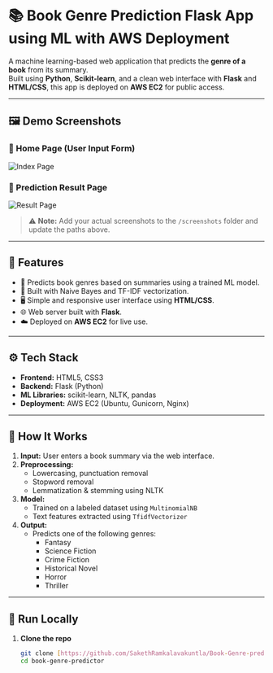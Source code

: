 # 📚 Book Genre Prediction Flask App using ML with AWS Deployment

A machine learning-based web application that predicts the **genre of a book** from its summary.  
Built using **Python**, **Scikit-learn**, and a clean web interface with **Flask** and **HTML/CSS**, this app is deployed on **AWS EC2** for public access.

---

## 🖼️ Demo Screenshots

### 🔹 Home Page (User Input Form)
![Index Page](screenshots/index_page.png)

### 🔹 Prediction Result Page
![Result Page](screenshots/result_page.png)

> ⚠️ **Note:** Add your actual screenshots to the `/screenshots` folder and update the paths above.

---

## 🚀 Features

- 📖 Predicts book genres based on summaries using a trained ML model.
- 🧠 Built with Naive Bayes and TF-IDF vectorization.
- 🖥️ Simple and responsive user interface using **HTML/CSS**.
- 🌐 Web server built with **Flask**.
- ☁️ Deployed on **AWS EC2** for live use.

---

## ⚙️ Tech Stack

- **Frontend:** HTML5, CSS3
- **Backend:** Flask (Python)
- **ML Libraries:** scikit-learn, NLTK, pandas
- **Deployment:** AWS EC2 (Ubuntu, Gunicorn, Nginx)

---

## 🧠 How It Works

1. **Input:** User enters a book summary via the web interface.
2. **Preprocessing:**
   - Lowercasing, punctuation removal
   - Stopword removal
   - Lemmatization & stemming using NLTK
3. **Model:**
   - Trained on a labeled dataset using `MultinomialNB`
   - Text features extracted using `TfidfVectorizer`
4. **Output:**
   - Predicts one of the following genres:
     - Fantasy
     - Science Fiction
     - Crime Fiction
     - Historical Novel
     - Horror
     - Thriller

---

## 🧪 Run Locally

1. **Clone the repo**
   ```bash
   git clone [https://github.com/SakethRamkalavakuntla/Book-Genre-predictor-app.git]
   cd book-genre-predictor
